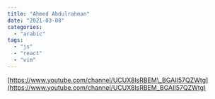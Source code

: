 ```yaml
---
title: "Ahmed Abdulrahman"
date: "2021-03-08"
categories: 
  - "arabic"
tags: 
  - "js"
  - "react"
  - "vim"
---
```


[https://www.youtube.com/channel/UCUX8lsRBEM\_BGAII57QZWtg](https://www.youtube.com/channel/UCUX8lsRBEM_BGAII57QZWtg)

